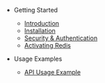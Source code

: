 - Getting Started

  - [Introduction](/docs/introduction.md)
  - [Installation](/docs/installation.md)
  - [Security & Authentication](/docs/security.md)
  - [Activating Redis](/docs/redis_activation.md)

- Usage Examples
  - [API Usage Example](/docs/usage_example.md)
